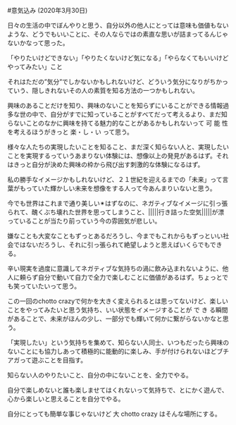 #意気込み (2020年3月30日)

日々の生活の中でぼんやりと思う、自分以外の他人にとっては意味も価値もないような、どうでもいいことに、その人ならではの素直な思いが詰まってるんじゃないかなって思った。

「やりたいけどできない」「やりたくないけど気になる」「やらなくてもいいけどやってみたい」こと

それはただの”気分”でしかないかもしれないけど、どういう気分になりがちかっていう、隠しきれないその人の素質を知る方法の一つかもしれない。


興味のあることだけを知り、興味のないことを知らずにいることができる情報過多な世の中で、自分がすでに知っていることがすべてだって考えるより、まだ知らないことのなかに興味を持てる魅力的なことがあるかもしれないって 可 能 性 を考えるほうがきっと 楽・し・い って思う。


様々な人たちの実現したいことを知ること、まだ深く知らない人と、実現したいことを実現するっていうあまりない体験には、想像以上の発見があるはず。それはきっと自分が決めた興味の枠から飛び出す刺激的な体験になるはず。

私の勝手なイメージかもしれないけど、２１世紀を迎えるまでの「未来」って言葉がもっていた輝かしい未来を想像をする人って今あんまりいないと思う。

今でも世界はこれまで通り美しい✴はずなのに、ネガティブなイメージに引っ張られて、醜くぶち壊れた世界を思ってしまうこと、|||||行き詰った空気|||||が漂っていることが当たり前っていう今の雰囲気が悲しい。

嫌なことも大変なこともずっとあるだろうし、今までもこれからもずっといい社会ではないだろうし、それに引っ張られて絶望しようと思えばいくらでもできる。

辛い現実を過度に意識してネガティブな気持ちの渦に飲み込まれないように、他人に頼らず自分で動いて自力で全力で楽しむことに価値があるはず。ちょっとでも笑っていたいって思う。

この一回のchotto crazyで何かを大きく変えられるとは思ってないけど、楽しいことをやってみたいと思う気持ち、いい状態をイメージすることが で き る瞬間があることで、未来がほんの少し、一部分でも輝いて何かに繋がらないかなと思う。

「実現したい」という気持ちを集めて、知らない人同士、いつもだったら興味のないことにも協力しあって積極的に能動的に楽しみ、手が付けられないほどブチアガって遊ぶことを目指す。

知らない人のやりたいこと、自分の中にないことを、全力でやる。

自分で楽しめないと誰も楽しませてはくれないって気持ちで、とにかく遊んで、心から楽しいと思えることを自分でやる。

自分にとっても簡単な事じゃないけど 大 chotto crazy はそんな場所にする。